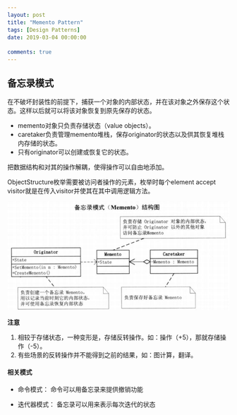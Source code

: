 ```yaml
---
layout: post
title: "Memento Pattern"
tags: [Design Patterns]
date: 2019-03-04 00:00:00

comments: true
---  
```


## 备忘录模式  

在不破坏封装性的前提下，捕获一个对象的内部状态，并在该对象之外保存这个状态。这样以后就可以将该对象恢复到原先保存的状态。

- memento对象只负责存储状态（value objects）。
- caretaker负责管理memento堆栈，保存originator的状态以及供其恢复堆栈内存储的状态。 
- 只有originator可以创建或恢复它的状态。

把数据结构和对其的操作解耦，使得操作可以自由地添加。  

ObjectStructure枚举需要被访问者操作的元素，枚举时每个element accept visitor就是在传入visitor并使其在其中调用逻辑方法。

![memento](/assets/gallery/memento.png)

**注意**  

1. 相较于存储状态，一种变形是，存储反转操作。如：操作（+5），那就存储操作（-5）。
2. 有些场景的反转操作并不能得到之前的结果，如：图计算，翻译。

<!--more-->  

#### 相关模式  

- 命令模式： 命令可以用备忘录来提供撤销功能  

- 迭代器模式： 备忘录可以用来表示每次迭代的状态  

  